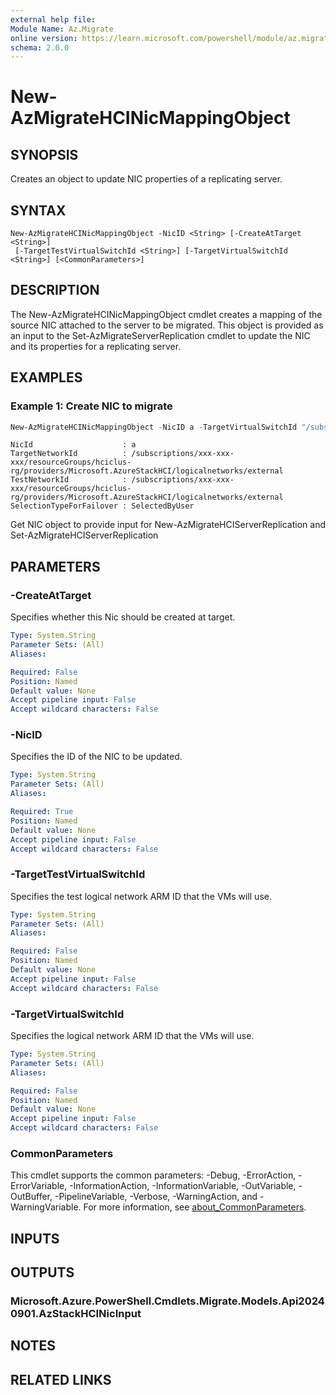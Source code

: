 ```yaml
---
external help file:
Module Name: Az.Migrate
online version: https://learn.microsoft.com/powershell/module/az.migrate/new-azmigratehcinicmappingobject
schema: 2.0.0
---
```


# New-AzMigrateHCINicMappingObject

## SYNOPSIS
Creates an object to update NIC properties of a replicating server.

## SYNTAX

```
New-AzMigrateHCINicMappingObject -NicID <String> [-CreateAtTarget <String>]
 [-TargetTestVirtualSwitchId <String>] [-TargetVirtualSwitchId <String>] [<CommonParameters>]
```

## DESCRIPTION
The New-AzMigrateHCINicMappingObject cmdlet creates a mapping of the source NIC attached to the server to be migrated.
This object is provided as an input to the Set-AzMigrateServerReplication cmdlet to update the NIC and its properties for a replicating server.

## EXAMPLES

### Example 1: Create NIC to migrate
```powershell
New-AzMigrateHCINicMappingObject -NicID a -TargetVirtualSwitchId "/subscriptions/xxx-xxx-xxx/resourceGroups/hciclus-rg/providers/Microsoft.AzureStackHCI/logicalnetworks/external"
```

```output
NicId                    : a
TargetNetworkId          : /subscriptions/xxx-xxx-xxx/resourceGroups/hciclus-rg/providers/Microsoft.AzureStackHCI/logicalnetworks/external
TestNetworkId            : /subscriptions/xxx-xxx-xxx/resourceGroups/hciclus-rg/providers/Microsoft.AzureStackHCI/logicalnetworks/external
SelectionTypeForFailover : SelectedByUser
```

Get NIC object to provide input for New-AzMigrateHCIServerReplication and Set-AzMigrateHCIServerReplication

## PARAMETERS

### -CreateAtTarget
Specifies whether this Nic should be created at target.

```yaml
Type: System.String
Parameter Sets: (All)
Aliases:

Required: False
Position: Named
Default value: None
Accept pipeline input: False
Accept wildcard characters: False
```

### -NicID
Specifies the ID of the NIC to be updated.

```yaml
Type: System.String
Parameter Sets: (All)
Aliases:

Required: True
Position: Named
Default value: None
Accept pipeline input: False
Accept wildcard characters: False
```

### -TargetTestVirtualSwitchId
Specifies the test logical network ARM ID that the VMs will use.

```yaml
Type: System.String
Parameter Sets: (All)
Aliases:

Required: False
Position: Named
Default value: None
Accept pipeline input: False
Accept wildcard characters: False
```

### -TargetVirtualSwitchId
Specifies the logical network ARM ID that the VMs will use.

```yaml
Type: System.String
Parameter Sets: (All)
Aliases:

Required: False
Position: Named
Default value: None
Accept pipeline input: False
Accept wildcard characters: False
```

### CommonParameters
This cmdlet supports the common parameters: -Debug, -ErrorAction, -ErrorVariable, -InformationAction, -InformationVariable, -OutVariable, -OutBuffer, -PipelineVariable, -Verbose, -WarningAction, and -WarningVariable. For more information, see [about_CommonParameters](http://go.microsoft.com/fwlink/?LinkID=113216).

## INPUTS

## OUTPUTS

### Microsoft.Azure.PowerShell.Cmdlets.Migrate.Models.Api20240901.AzStackHCINicInput

## NOTES

## RELATED LINKS

